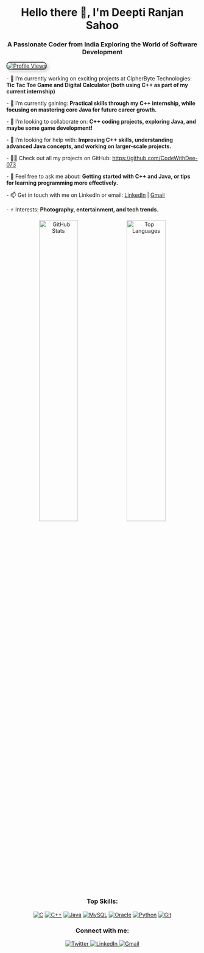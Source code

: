 <!-- Heading Section -->
<h1 align="center">Hello there 👋, I'm Deepti Ranjan Sahoo</h1>
<h3 align="center">A Passionate Coder from India Exploring the World of Software Development</h3>

<!-- Profile Views -->
<p align="left">
  <a href="https://github.com/codewithdee-073">
    <img src="https://komarev.com/ghpvc/?username=codewithdee-073&label=Profile%20views&color=000000&style=flat" alt="Profile Views" style="border: 2px solid #444; border-radius: 10px; box-shadow: 4px 4px 10px rgba(0, 0, 0, 0.2);" />
  </a>
</p>


<!-- About Me Section -->
<p align="left">
- 🔭 I’m currently working on exciting projects at CipherByte Technologies:  
  <strong>Tic Tac Toe Game and Digital Calculator (both using C++ as part of my current internship)</strong>
</p>

<p align="left">
- 🌱 I’m currently gaining:  
  <strong>Practical skills through my C++ internship, while focusing on mastering core Java for future career growth.</strong>
</p>

<p align="left">
- 👯 I’m looking to collaborate on:  
  <strong>C++ coding projects, exploring Java, and maybe some game development!</strong>
</p>

<p align="left">
- 🤝 I’m looking for help with:  
  <strong>Improving C++ skills, understanding advanced Java concepts, and working on larger-scale projects.</strong>
</p>

<p align="left">
- 👨‍💻 Check out all my projects on GitHub:  
  <a href="https://github.com/CodeWithDee-073">https://github.com/CodeWithDee-073</a>
</p>

<p align="left">
- 💬 Feel free to ask me about:  
  <strong>Getting started with C++ and Java, or tips for learning programming more effectively.</strong>
</p>

<p align="left">
- 📫 Get in touch with me on LinkedIn or email:  
  <a href="https://www.linkedin.com/in/deeptiranjansahoo/">LinkedIn</a> | <a href="mailto:deeranjansahoo2005@gmail.com">Gmail</a>
</p>

<p align="left">
- ⚡ Interests:  
  <strong>Photography, entertainment, and tech trends.</strong>
</p>

<!-- GitHub Stats Section -->
<p align="center">
  <img align="center" width="45%" src="https://github-readme-stats.vercel.app/api?username=codewithdee-073&show_icons=true&theme=radical" alt="GitHub Stats" />
  <img align="center" width="45%" src="https://github-readme-stats.vercel.app/api/top-langs/?username=codewithdee-073&layout=compact&theme=radical" alt="Top Languages" />
</p>

<!-- Top Skills Section -->
<h3 align="center">Top Skills:</h3>
<p align="center">
  <a href="#"><img src="https://img.shields.io/badge/C-%2300599C.svg?style=for-the-badge&logo=c&logoColor=white" alt="C" /></a>
  <a href="#"><img src="https://img.shields.io/badge/C++-%2300599C.svg?style=for-the-badge&logo=c%2B%2B&logoColor=white" alt="C++" /></a>
  <a href="#"><img src="https://img.shields.io/badge/Java-%23ED8B00.svg?style=for-the-badge&logo=openjdk&logoColor=white" alt="Java" /></a>
  <a href="#"><img src="https://img.shields.io/badge/mysql-4479A1.svg?style=for-the-badge&logo=mysql&logoColor=white" alt="MySQL" /></a>
  <a href="#"><img src="https://img.shields.io/badge/Oracle-F80000?style=for-the-badge&logo=oracle&logoColor=white" alt="Oracle" /></a>
  <a href="#"><img src="https://img.shields.io/badge/Python-3670A0?style=for-the-badge&logo=python&logoColor=ffdd54" alt="Python" /></a>
  <a href="#"><img src="https://img.shields.io/badge/Git-%23F05033.svg?style=for-the-badge&logo=git&logoColor=white" alt="Git" /></a>
</p>

<!-- Connect with Me Section -->
<h3 align="center">Connect with me:</h3>
<p align="center">
  <a href="https://twitter.com/dee_sahoo05" target="_blank">
    <img src="https://img.shields.io/badge/Twitter-%231DA1F2.svg?style=for-the-badge&logo=twitter&logoColor=white" alt="Twitter" />
  </a>
  <a href="https://linkedin.com/in/deeptiranjansahoo" target="_blank">
    <img src="https://img.shields.io/badge/LinkedIn-%230077B5.svg?style=for-the-badge&logo=linkedin&logoColor=white" alt="LinkedIn" />
  </a>
  <a href="mailto:deeranjansahoo2005@gmail.com" target="_blank">
    <img src="https://img.shields.io/badge/Gmail-D14836?style=for-the-badge&logo=gmail&logoColor=white" alt="Gmail" />
  </a>
</p>
